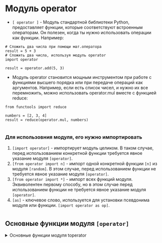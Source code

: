 # Модуль operator

- `[ operator ]` - Модуль стандартной библиотеки Python, предоставляет функции, которые соответствуют встроенным операторам. Он полезен, когда ты нужно использовать операции как функции. Например:
```
# Сложить два числа при помощи мат.оператора
result = 5 + 3
# Сложить два числа, используя модуль operator
import operator

result = operator.add(5, 3)
```
- Модуль operator становится мощным инструментом при работе с функциями высшего порядка или при передаче операций как аргументов. Например, если есть список чисел, и нужно их все перемножить, можно использовать operator.mul вместе с функцией reduce:
```
from functools import reduce

numbers = [2, 3, 4]
result = reduce(operator.mul, numbers)
```
#
### Для использовния модуля, его нужно импортировать
 1) `[import operator]` - импортирует модуль целиком. В таком случае, перед использованием конкретной функции требуется явное указание модуля `[operator]`.
 2) `[from operator import n]` - импорт одной конкретной функции `[n]` из модуля `[random]`. В этом случае, перед использованием функции не требуется явное указание модуля `[operator]`.
 3) `[from operator import *]` - импорт всех функций модуля. Эквиволентен первому способу, но в этом случае перед использованием функции не требуется явное указание модуля `[operator]`.
 4) `[as]` - ключевое слово, используется для установки псевдонима модуля или функции. `[import operator as op]`.
#

## Основные функции модуля `[operator]`
<details>
  <summary>Основные функции модуля toperator</summary> 
 
```
1) `[ add(a, b) -> a + b ]` 
2) `[ sub(a, b) -> a - b]`          
3) `[ mul(a, b) -> a * b]`          
4) `[ truediv(a, b) -> a / b]`      
5) `[ floordiv(a, b) -> a // b]`    
6) `[ mod(a, b) -> a % b]`          
7) `[ pow(a, b) -> a ** b]`         
8) `[ neg(a) -> -a]`                
9. `[ pos(a) -> +a]`
10. `[ lt(a, b) -> a < b]`
11. `[ le(a, b) -> a <= b]`
12. `[ gt(a, b) -> a > b]`
13. `[ ge(a, b) -> a >= b]`
14. `[ eq(a, b) -> a == b]`
15. `[ ne(a, b) -> a != b]`
16. `[ true(obj)]` -> проверка объекта на True

True объекты:
- Любое ненулевое число (1, -1, 2.5 ).
- Непустые контейнеры (списки, кортежи, множества, словари и другие).
- Непустые строки .

False объукты:
- Число 0 (ноль).
- Пустые контейнеры (пустые списки, кортежи, множества, словари и другие).
- Пустые строки.
- Значение None.
- Логическое значение False является самим собой ложным.
```
#
```
17) `[ ]`   18.`[ ]`
```
#
```
19) `[ ]`   
20) `[ ]`   
21) `[ ]`   
22) `[ ]`
23) `[ ]`
24) `[ ]`
25) `[ ]`
```
</details>










  
